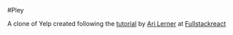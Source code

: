 #Pley

A clone of Yelp created following the [tutorial](https://www.fullstackreact.com/articles/react-tutorial-cloning-yelp/) by [Ari Lerner](https://twitter.com/auser) at [Fullstackreact](https://www.fullstackreact.com/)
